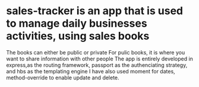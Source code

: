 # sales-tracker is an app that is used to manage daily businesses activities, using sales  books
The books can either be public or private
For pulic books, it is where you want to share information with other people
The app is entirely developed in express,as the routing framework, passport as the authenciating strategy, and hbs as the templating engine
I have also used moment for dates, method-override to enable update and delete.
